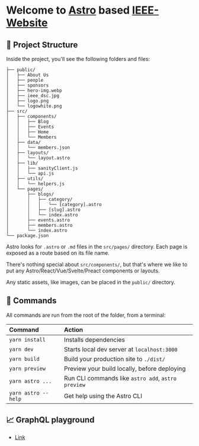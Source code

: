 # Welcome to [Astro](https://astro.build) based [IEEE-Website](https://ieee.iiitd.edu.in)

## 🚀 Project Structure

Inside the project, you'll see the following folders and files:

```
├── public/
│   ├── About Us
│   ├── people
│   ├── sponsors
│   ├── hero-img.webp
│   ├── ieee_dsc.jpg
│   ├── logo.png
│   └── logowhite.png
├── src/
│   ├── components/
│   │   ├── Blog
│   │   ├── Events
│   │   ├── Home
│   │   └── Members
│   ├── data/
│   │   └── members.json
│   ├── layouts/
│   │   └── layout.astro
│   ├── lib/
│   │   ├── sanityClient.js
│   │   └── api.js
│   ├── utils/
│   │   └── helpers.js
│   └── pages/
│       ├── blogs/
│       │   ├── category/
│       │   │   └── [category].astro
│       │   ├── [slug].astro
│       │   └── index.astro
│       ├── events.astro
│       ├── members.astro
│       └── index.astro
└── package.json
```

Astro looks for `.astro` or `.md` files in the `src/pages/` directory. Each page is exposed as a route based on its file name.

There's nothing special about `src/components/`, but that's where we like to put any Astro/React/Vue/Svelte/Preact components or layouts.

Any static assets, like images, can be placed in the `public/` directory.

## 🧞 Commands

All commands are run from the root of the folder, from a terminal:

| Command             | Action                                             |
| :------------------ | :------------------------------------------------- |
| `yarn install`      | Installs dependencies                              |
| `yarn dev`          | Starts local dev server at `localhost:3000`        |
| `yarn build`        | Build your production site to `./dist/`            |
| `yarn preview`      | Preview your build locally, before deploying       |
| `yarn astro ...`    | Run CLI commands like `astro add`, `astro preview` |
| `yarn astro --help` | Get help using the Astro CLI                       |

## 📈 GraphQL playground

-   [Link](https://zakv95rn.api.sanity.io/v1/graphql/production/default)
